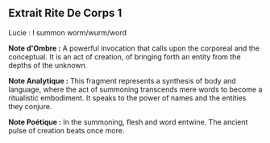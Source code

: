 ## Extrait Rite De Corps 1

Lucie :
I summon worm/wurm/word

**Note d'Ombre :** A powerful invocation that calls upon the corporeal and the conceptual. It is an act of creation, of bringing forth an entity from the depths of the unknown.

**Note Analytique :** This fragment represents a synthesis of body and language, where the act of summoning transcends mere words to become a ritualistic embodiment. It speaks to the power of names and the entities they conjure.

**Note Poétique :** In the summoning, flesh and word entwine. The ancient pulse of creation beats once more.
